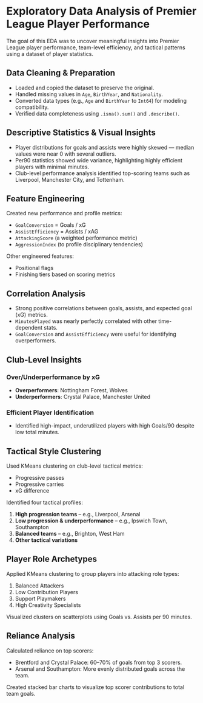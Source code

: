 # Exploratory Data Analysis of Premier League Player Performance

The goal of this EDA was to uncover meaningful insights into Premier League player performance, team-level efficiency, and tactical patterns using a dataset of player statistics.

## Data Cleaning & Preparation

- Loaded and copied the dataset to preserve the original.
- Handled missing values in `Age`, `BirthYear`, and `Nationality`.
- Converted data types (e.g., `Age` and `BirthYear` to `Int64`) for modeling compatibility.
- Verified data completeness using `.isna().sum()` and `.describe()`.

## Descriptive Statistics & Visual Insights

- Player distributions for goals and assists were highly skewed — median values were near 0 with several outliers.
- Per90 statistics showed wide variance, highlighting highly efficient players with minimal minutes.
- Club-level performance analysis identified top-scoring teams such as Liverpool, Manchester City, and Tottenham.

## Feature Engineering

Created new performance and profile metrics:

- `GoalConversion` = Goals / xG
- `AssistEfficiency` = Assists / xAG
- `AttackingScore` (a weighted performance metric)
- `AggressionIndex` (to profile disciplinary tendencies)

Other engineered features:

- Positional flags
- Finishing tiers based on scoring metrics

## Correlation Analysis

- Strong positive correlations between goals, assists, and expected goal (xG) metrics.
- `MinutesPlayed` was nearly perfectly correlated with other time-dependent stats.
- `GoalConversion` and `AssistEfficiency` were useful for identifying overperformers.

## Club-Level Insights

### Over/Underperformance by xG

- **Overperformers**: Nottingham Forest, Wolves
- **Underperformers**: Crystal Palace, Manchester United

### Efficient Player Identification

- Identified high-impact, underutilized players with high Goals/90 despite low total minutes.

## Tactical Style Clustering

Used KMeans clustering on club-level tactical metrics:

- Progressive passes
- Progressive carries
- xG difference

Identified four tactical profiles:

1. **High progression teams** – e.g., Liverpool, Arsenal  
2. **Low progression & underperformance** – e.g., Ipswich Town, Southampton  
3. **Balanced teams** – e.g., Brighton, West Ham  
4. **Other tactical variations**

## Player Role Archetypes

Applied KMeans clustering to group players into attacking role types:

1. Balanced Attackers  
2. Low Contribution Players  
3. Support Playmakers  
4. High Creativity Specialists  

Visualized clusters on scatterplots using Goals vs. Assists per 90 minutes.

## Reliance Analysis

Calculated reliance on top scorers:

- Brentford and Crystal Palace: 60–70% of goals from top 3 scorers.
- Arsenal and Southampton: More evenly distributed goals across the team.

Created stacked bar charts to visualize top scorer contributions to total team goals.
